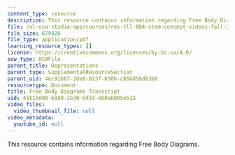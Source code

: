 ```yaml
---
content_type: resource
description: This resource contains information regarding Free Body Diagrams.
file: /ol-ocw-studio-app/courses/res-tll-004-stem-concept-videos-fall-2013/41b1500061802e305d33eb0a6005e513_MITRES_TLL-004F13_FreeBody.pdf
file_size: 679826
file_type: application/pdf
learning_resource_types: []
license: https://creativecommons.org/licenses/by-nc-sa/4.0/
ocw_type: OCWFile
parent_title: Representations
parent_type: SupplementalResourceSection
parent_uid: 4ec91b67-3de8-013f-630b-c65bd58d63b0
resourcetype: Document
title: Free Body Diagrams Transcript
uid: 41b15000-6180-2e30-5d33-eb0a6005e513
video_files:
  video_thumbnail_file: null
video_metadata:
  youtube_id: null
---
```

This resource contains information regarding Free Body Diagrams.